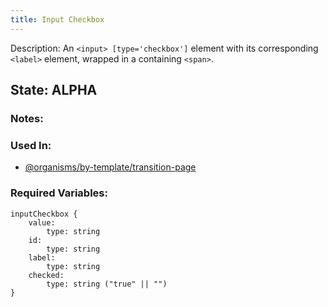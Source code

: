 ```yaml
---
title: Input Checkbox
---
```

Description: An `<input> [type='checkbox']`  element with its corresponding `<label>` element,  wrapped in a containing `<span>`.

## State: ALPHA

### Notes:

### Used In:
- [@organisms/by-template/transition-page](/?p=organisms-transition-page)

### Required Variables:
~~~
inputCheckbox {
    value:
        type: string
    id: 
        type: string
    label:
        type: string
    checked:
        type: string ("true" || "")
}
~~~
